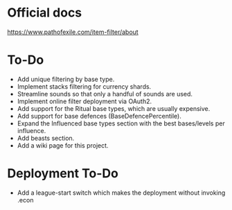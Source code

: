 # Official docs
https://www.pathofexile.com/item-filter/about

# To-Do
* Add unique filtering by base type.
* Implement stacks filtering for currency shards.
* Streamline sounds so that only a handful of sounds are used.
* Implement online filter deployment via OAuth2.
* Add support for the Ritual base types, which are usually expensive.
* Add support for base defences (BaseDefencePercentile).
* Expand the Influenced base types section with the best bases/levels per influence.
* Add beasts section.
* Add a wiki page for this project.

# Deployment To-Do
* Add a league-start switch which makes the deployment without invoking .econ